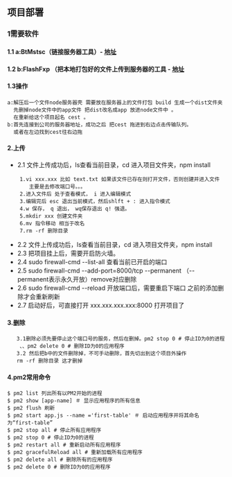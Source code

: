 ## 项目部署
 ### 1需要软件
 #### 1.1 a:BtMstsc（链接服务器工具）- [地址](https://share.weiyun.com/11e46c7bb28b2640c01015d63edec65e)
 #### 1.2 b:FlashFxp （把本地打包好的文件上传到服务器的工具 - [地址](https://share.weiyun.com/7307c7463763352ce3f659b81868dca8)

 #### 1.3操作
 ```
 a:解压后一个文件node服务器壳 需要放在服务器上的文件打包 build 生成一个dist文件夹 
   先删掉node文件中的app文件 把dist改名成app 放进node文件中 。
   在重新给这个项目起名 cest 。
 b:首先连接到公司的服务器地址，成功之后 把cest 拖进到右边点击传输队列。
   或者在左边找到cest往右边拖

 ```
 #### 2.上传
  - 2.1 文件上传成功后，ls查看当前目录，cd 进入项目文件夹，npm install
 ``` 
     1.vi xxx.xxx 比如 text.txt 如果该文件已存在则打开文件，否则创建并进入文件
	    主要是去修改端口号。。。
     2.进入文件后 处于查看模式， i 进入编辑模式
     3.编辑完后 esc 退出当前模式，然后shlft + : 进入指令模式
     4.w 保存， q 退出， wq保存退出 q! 强退。
     5.mkdir xxx 创建文件夹
     6.mv 指令移动 相当于改名
     7.rm -rf 删除目录
 ```
 - 2.2 文件上传成功后，ls查看当前目录，cd 进入项目文件夹，npm install
 - 2.3 把项目挂上后，需要开启防火墙。
  - 2.4 sudo firewall-cmd --list-all 查看当前已开启的端口
 - 2.5 sudo firewall-cmd --add-port=8000/tcp --permanent （--permanent表示永久开放）remove对应删除
 - 2.6 sudo firewall-cmd --reload 开放端口后，需要重启下端口   之前的添加删除才会重新刷新
  - 2.7 启动好后，可直接打开 xxx.xxx.xxx.xxx:8000 打开项目了

 #### 3.删除
```
   3.1删除必须先要停止这个端口号的服务，然后在删掉。pm2 stop 0 # 停止ID为0的进程  
    、、pm2 delete 0 # 删除ID为0的应用程序
   3.2 然后把b中的文件删除掉，不可手动删除，首先切出到这个项目外操作 
   rm -rf 删除目录 这才删掉

```
#### 4.pm2常用命令
 ```
$ pm2 list 列出所有以PM2开始的进程
$ pm2 show [app-name] ＃ 显示应用程序的所有信息
$ pm2 flush 刷新
$ pm2 start app.js --name ='first-table' ＃ 启动应用程序并将其命名为“first-table”
$ pm2 stop all # 停止所有应用程序
$ pm2 stop 0 # 停止ID为0的进程
$ pm2 restart all # 重新启动所有应用程序
$ pm2 gracefulReload all # 重新加载所有应用程序
$ pm2 delete all # 删除所有的应用程序
$ pm2 delete 0 # 删除ID为0的应用程序

 ```


